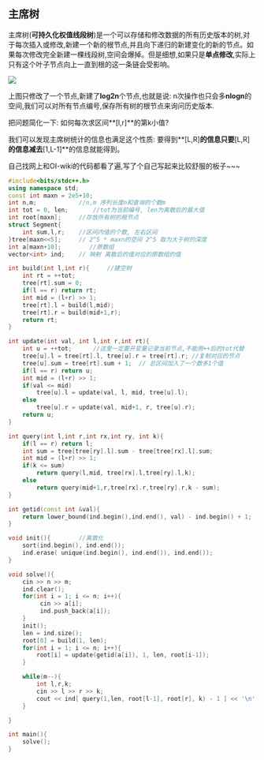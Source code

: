 ## 主席树

主席树(**可持久化权值线段树**)是一个可以存储和修改数据的所有历史版本的树,对于每次插入或修改,新建一个新的根节点,并且向下递归的新建变化的新的节点。如果每次修改完全新建一棵线段树,空间会爆掉。但是细想,如果只是**单点修改**,实际上只有这个叶子节点向上一直到根的这一条链会受影响。

![](https://oi-wiki.org/ds/images/persistent-seg.png)

上图只修改了一个节点,新建了**log2n**个节点,也就是说: n次操作也只会多**nlogn**的空间,我们可以对所有节点编号,保存所有树的根节点来询问历史版本.

把问题简化一下: 如何每次求区间**[l,r]**的第k小值?

我们可以发现主席树统计的信息也满足这个性质: 要得到**[L,R]**的信息只要**[L,R]**的信息减去**[1,L-1]**的信息就能得到。

自己找网上和OI-wiki的代码都看了遍,写了个自己写起来比较舒服的板子~~~

```C++ 
#include<bits/stdc++.h>
using namespace std;
const int maxn = 2e5+10;
int n,m;            //n,m 序列长度n和查询的个数m 
int tot = 0, len;       //tot为当前编号, len为离散后的最大值
int root[maxn];     //存放所有树的根节点
struct Segment{
    int sum,l,r;    //区间内值的个数, 左右区间
}tree[maxn<<5];     // 2^5 * maxn的空间 2^5 取为大于树的深度
int a[maxn+10];        //原数组    
vector<int> ind;    // 映射 离散后的值对应的原数组的值

int build(int l,int r){     //建空树
    int rt = ++tot;
    tree[rt].sum = 0;
    if(l == r) return rt;
    int mid = (l+r) >> 1;
    tree[rt].l = build(l,mid);
    tree[rt].r = build(mid+1,r);
    return rt;
}

int update(int val, int l,int r,int rt){ 
    int u = ++tot;      //这里一定要开变量记录当前节点,不能用++后的tot代替
    tree[u].l = tree[rt].l, tree[u].r = tree[rt].r; //复制对应的节点
    tree[u].sum = tree[rt].sum + 1;  // 总区间加入了一个数多1个值
    if(l == r) return u;
    int mid = (l+r) >> 1;
    if(val <= mid)
        tree[u].l = update(val, l, mid, tree[u].l);
    else
        tree[u].r = update(val, mid+1, r, tree[u].r);
    return u;       
}

int query(int l,int r,int rx,int ry, int k){
    if(l == r) return l;
    int sum = tree[tree[ry].l].sum - tree[tree[rx].l].sum;
    int mid = (l+r) >> 1;
    if(k <= sum)
        return query(l,mid, tree[rx].l,tree[ry].l,k);
    else
        return query(mid+1,r,tree[rx].r,tree[ry].r,k - sum);
}

int getid(const int &val){
    return lower_bound(ind.begin(),ind.end(), val) - ind.begin() + 1;
}

void init(){        //离散化
    sort(ind.begin(), ind.end());
    ind.erase( unique(ind.begin(), ind.end()), ind.end());
}

void solve(){
    cin >> n >> m;
    ind.clear();
    for(int i = 1; i <= n; i++){
         cin >> a[i];
         ind.push_back(a[i]);
    }
    init();
    len = ind.size();
    root[0] = build(1, len);
    for(int i = 1; i <= n; i++){
        root[i] = update(getid(a[i]), 1, len, root[i-1]);
    }

    while(m--){
        int l,r,k;
        cin >> l >> r >> k;
        cout << ind[ query(1,len, root[l-1], root[r], k) - 1 ] << '\n';
    }

}

int main(){
    solve();
}
```

